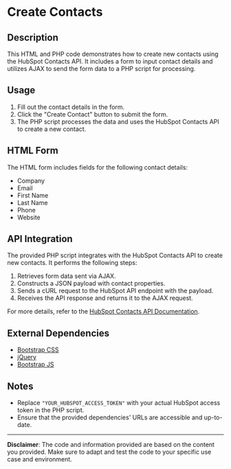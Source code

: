 # Create Contacts

## Description

This HTML and PHP code demonstrates how to create new contacts using the HubSpot Contacts API. It includes a form to input contact details and utilizes AJAX to send the form data to a PHP script for processing.

## Usage

1. Fill out the contact details in the form.
2. Click the "Create Contact" button to submit the form.
3. The PHP script processes the data and uses the HubSpot Contacts API to create a new contact.

## HTML Form

The HTML form includes fields for the following contact details:

- Company
- Email
- First Name
- Last Name
- Phone
- Website

## API Integration

The provided PHP script integrates with the HubSpot Contacts API to create new contacts. It performs the following steps:

1. Retrieves form data sent via AJAX.
2. Constructs a JSON payload with contact properties.
3. Sends a cURL request to the HubSpot API endpoint with the payload.
4. Receives the API response and returns it to the AJAX request.

For more details, refer to the [HubSpot Contacts API Documentation](https://developers.hubspot.com/docs/api/crm/contacts).

## External Dependencies

- [Bootstrap CSS](https://cdn.jsdelivr.net/npm/bootstrap@5.3.0/dist/css/bootstrap.min.css)
- [jQuery](https://code.jquery.com/jquery-3.6.0.min.js)
- [Bootstrap JS](https://cdn.jsdelivr.net/npm/bootstrap@5.3.0/dist/js/bootstrap.bundle.min.js)

## Notes

- Replace `"YOUR_HUBSPOT_ACCESS_TOKEN"` with your actual HubSpot access token in the PHP script.
- Ensure that the provided dependencies' URLs are accessible and up-to-date.

---

**Disclaimer**: The code and information provided are based on the content you provided. Make sure to adapt and test the code to your specific use case and environment.
